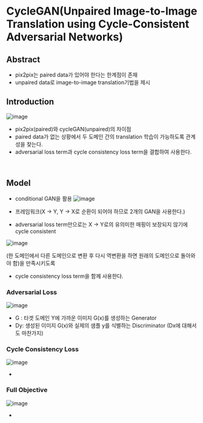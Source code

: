 # CycleGAN(Unpaired Image-to-Image Translation using Cycle-Consistent Adversarial Networks)

## Abstract

- pix2pix는 paired data가 있어야 한다는 한계점이 존재
- unpaired data로 image-to-image translation기법을 제시

## Introduction

![image](https://user-images.githubusercontent.com/77203609/142378036-7a6adee6-653b-4eb8-9b08-201b78118cc1.png)

- pix2pix(paired)와 cycleGAN(unpaired)의 차이점
- paired data가 없는 상황에서 두 도메인 간의 translation 학습이 가능하도록 관계성을 찾는다.
- adversarial loss term과 cycle consistency loss term을 결합하여 사용한다.
<br>

## Model

- conditional GAN을 활용
![image](https://user-images.githubusercontent.com/77203609/142379585-c0f1f3fe-5725-468c-886b-8e4ba70c5e41.png)

- 프레임워크(X -> Y, Y -> X로 순환이 되어야 하므로 2개의 GAN을 사용한다.)
- adversarial loss term만으로는 X -> Y로의 유의미한 매핑이 보장되지 않기에 cycle consistent

![image](https://user-images.githubusercontent.com/77203609/142379927-c2718a94-3e76-4891-859e-625f7c8c7c9e.png)

(한 도메인에서 다른 도메인으로 변환 후 다시 역변환을 하면 원래의 도메인으로 돌아와야 함)을 만족시키도록
- cycle consistency loss term을 함께 사용한다.

### Adversarial Loss

![image](https://user-images.githubusercontent.com/77203609/142380977-88512406-c4af-4479-adc6-65ff53e4d61a.png)

- G : 타겟 도메인 Y에 가까운 이미지 G(x)를 생성하는 Generator
- Dy: 생성된 이미지 G(x)와 실제의 샘플 y를 식별하는 Discriminator
  (Dx에 대해서도 마찬가지)
### Cycle Consistency Loss

![image](https://user-images.githubusercontent.com/77203609/142381027-9241c6b5-3008-4b63-8742-2b9f9966d029.png)

-
### Full Objective

![image](https://user-images.githubusercontent.com/77203609/142381083-b70102e4-2fb7-4e65-a29f-b986d06e7297.png)

-

